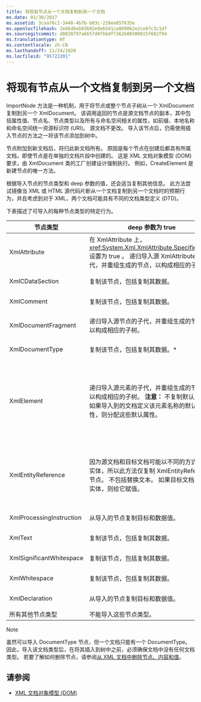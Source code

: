 ```yaml
---
title: 将现有节点从一个文档复制到另一个文档
ms.date: 03/30/2017
ms.assetid: 3caa78c1-3448-4b7b-b83c-228ee857635e
ms.openlocfilehash: 2e66d6eb83692e8e6541ce869062e2ce67c3c1df
ms.sourcegitcommit: d8020797a6657d0fbbdff362b80300815f682f94
ms.translationtype: HT
ms.contentlocale: zh-CN
ms.lasthandoff: 11/24/2020
ms.locfileid: "95722201"
---
```

# <a name="copying-existing-nodes-from-one-document-to-another"></a>将现有节点从一个文档复制到另一个文档

ImportNode  方法是一种机制，用于将节点或整个节点子树从一个 XmlDocument  复制到另一个 XmlDocument。 该调用返回的节点是源文档节点的副本，其中包括属性值、节点名、节点类型以及所有与命名空间相关的属性，如前缀、本地名称和命名空间统一资源标识符 (URI)。 源文档不更改。 导入该节点后，仍需使用插入节点的方法之一将该节点添加到树中。  
  
 节点附加到新文档后，将归此新文档所有。 原因是每个节点在创建后都具有所属文档，即使节点是在单独的文档片段中创建的。 这是 XML 文档对象模型 (DOM) 要求，由 XmlDocument  类的工厂创建设计强制执行。 例如，CreateElement  是新建节点的唯一方法。  
  
 根据导入节点的节点类型和 deep  参数的值，还会适当复制其他信息。 此方法尝试镜像当 XML 或 HTML 源代码片断从一个文档复制到另一个文档时的预期行为，并且考虑到对于 XML，两个文档可能具有不同的文档类型定义 (DTD)。  
  
 下表描述了可导入的每种节点类型的特定行为。  
  
|节点类型|deep  参数为 true|deep  参数为 false|  
|---------------|------------------------------|-------------------------------|  
|XmlAttribute|在 XmlAttribute 上，<xref:System.Xml.XmlAttribute.Specified%2A> 设置为 true  。 递归导入源 XmlAttribute  的子代，并重组生成的节点，以构成相应的子树。|deep  参数不适用于 XmlAttribute  节点，因为这些节点在导入时总是带子节点。|  
|XmlCDataSection|复制该节点，包括复制其数据。|复制该节点，包括复制其数据。|  
|XmlComment|复制该节点，包括复制其数据。|复制该节点，包括复制其数据。|  
|XmlDocumentFragment|递归导入源节点的子代，并重组生成的节点，以构成相应的子树。|创建空的 XmlDocumentFragment  。|  
|XmlDocumentType|复制该节点，包括复制其数据。*|复制该节点，包括复制其数据。*|  
|XmlElement|递归导入源元素的子代，并重组生成的节点，以构成相应的子树。 **注意：** 不复制默认属性。 如果导入到的文档定义该元素名称的默认属性，则分配这些默认属性。|导入源元素的指定属性节点，并将生成的 XmlAttribute  节点附加到新元素。 不复制子代节点。 **注意：** 不复制默认属性。 如果导入到的文档定义该元素名称的默认属性，则分配这些默认属性。|  
|XmlEntityReference|因为源文档和目标文档可能以不同的方式定义实体，所以此方法仅复制 XmlEntityReference  节点。 不包括替换文本。 如果目标文档定义了实体，则给它赋值。|因为源文档和目标文档可能以不同的方式定义实体，所以此方法仅复制 XmlEntityReference  节点。 不包括替换文本。 如果目标文档定义了实体，则给它赋值。|  
|XmlProcessingInstruction|从导入的节点复制目标和数据值。|从导入的节点复制目标和数据值。|  
|XmlText|复制该节点，包括复制其数据。|复制该节点，包括复制其数据。|  
|XmlSignificantWhitespace|复制该节点，包括复制其数据。|复制该节点，包括复制其数据。|  
|XmlWhitespace|复制该节点，包括复制其数据。|复制该节点，包括复制其数据。|  
|XmlDeclaration|从导入的节点复制目标和数据值。|从导入的节点复制目标和数据值。|  
|所有其他节点类型|不能导入这些节点类型。|不能导入这些节点类型。|  
  
> [!NOTE]
> 虽然可以导入 DocumentType 节点，但一个文档只能有一个 DocumentType。 因此，导入该文档类型后，在将其插入到树中之前，必须确保文档中没有任何文档类型。 若要了解如何删除节点，请参阅[从 XML 文档中删除节点、内容和值](removing-nodes-content-and-values-from-an-xml-document.md)。  
  
## <a name="see-also"></a>请参阅

- [XML 文档对象模型 (DOM)](xml-document-object-model-dom.md)
